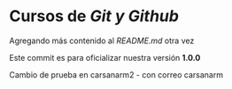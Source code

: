 # Cursos de _Git y Github_

Agregando más contenido al _README.md_ otra vez

Este commit es para oficializar nuestra versión **1.0.0**

Cambio de prueba en carsanarm2 - con correo carsanarm
